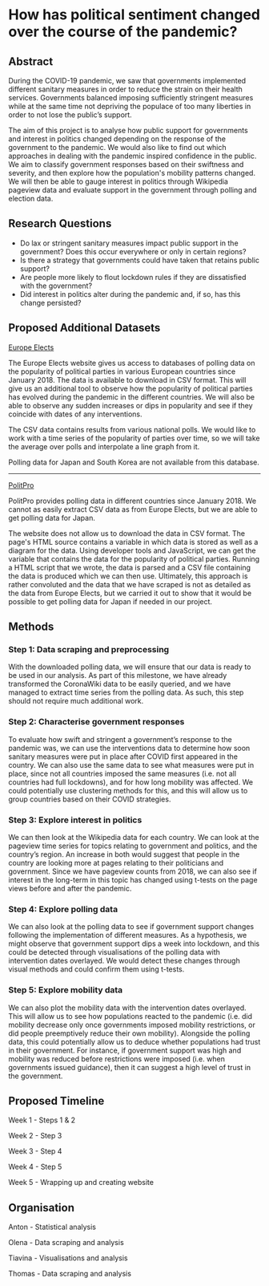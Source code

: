 # How has political sentiment changed over the course of the pandemic?

## Abstract

During the COVID-19 pandemic, we saw that governments implemented different sanitary measures in order to reduce the strain on their health services. Governments balanced imposing sufficiently stringent measures while at the same time not depriving the populace of too many liberties in order to not lose the public’s support.

The aim of this project is to analyse how public support for governments and interest in politics changed depending on the response of the government to the pandemic. We would also like to find out which approaches in dealing with the pandemic inspired confidence in the public. We aim to classify government responses based on their swiftness and severity, and then explore how the population's mobility patterns changed. We will then be able to gauge interest in politics through Wikipedia pageview data and evaluate support in the government through polling and election data.

## Research Questions

* Do lax or stringent sanitary measures impact public support in the government? Does this occur everywhere or only in certain regions?
* Is there a strategy that governments could have taken that retains public support?
* Are people more likely to flout lockdown rules if they are dissatisfied with the government?
* Did interest in politics alter during the pandemic and, if so, has this change persisted?

## Proposed Additional Datasets

[Europe Elects](https://europeelects.eu/)

The Europe Elects website gives us access to databases of polling data on the popularity of political parties in various European countries since January 2018. The data is available to download in CSV format. This will give us an additional tool to observe how the popularity of political parties has evolved during the pandemic in the different countries. We will also be able to observe any sudden increases or dips in popularity and see if they coincide with dates of any interventions.

The CSV data contains results from various national polls. We would like to work with a time series of the popularity of parties over time, so we will take the average over polls and interpolate a line graph from it.

Polling data for Japan and South Korea are not available from this database.

---

[PolitPro](https://politpro.eu/en/japan)

PolitPro provides polling data in different countries since January 2018. We cannot as easily extract CSV data as from Europe Elects, but we are able to get polling data for Japan.

The website does not allow us to download the data in CSV format. The page's HTML source contains a variable in which data is stored as well as a diagram for the data. Using developer tools and JavaScript, we can get the variable that contains the data for the popularity of political parties. Running a HTML script that we wrote, the data is parsed and a CSV file containing the data is produced which we can then use. Ultimately, this approach is rather convoluted and the data that we have scraped is not as detailed as the data from Europe Elects, but we carried it out to show that it would be possible to get polling data for Japan if needed in our project.

## Methods

### Step 1: Data scraping and preprocessing

With the downloaded polling data, we will ensure that our data is ready to be used in our analysis. As part of this milestone, we have already transformed the CoronaWiki data to be easily queried, and we have managed to extract time series from the polling data. As such, this step should not require much additional work.

### Step 2: Characterise government responses

To evaluate how swift and stringent a government’s response to the pandemic was, we can use the interventions data to determine how soon sanitary measures were put in place after COVID first appeared in the country. We can also use the same data to see what measures were put in place, since not all countries imposed the same measures (i.e. not all countries had full lockdowns), and for how long mobility was affected. We could potentially use clustering methods for this, and this will allow us to group countries based on their COVID strategies.

### Step 3: Explore interest in politics

We can then look at the Wikipedia data for each country. We can look at the pageview time series for topics relating to government and politics, and the country’s region. An increase in both would suggest that people in the country are looking more at pages relating to their politicians and government. Since we have pageview counts from 2018, we can also see if interest in the long-term in this topic has changed using t-tests on the page views before and after the pandemic.

### Step 4: Explore polling data

We can also look at the polling data to see if government support changes following the implementation of different measures. As a hypothesis, we might observe that government support dips a week into lockdown, and this could be detected through visualisations of the polling data with intervention dates overlayed. We would detect these changes through visual methods and could confirm them using t-tests.

### Step 5: Explore mobility data

We can also plot the mobility data with the intervention dates overlayed. This will allow us to see how populations reacted to the pandemic (i.e. did mobility decrease only once governments imposed mobility restrictions, or did people preemptively reduce their own mobility). Alongside the polling data, this could potentially allow us to deduce whether populations had trust in their government. For instance, if government support was high and mobility was reduced before restrictions were imposed (i.e. when governments issued guidance), then it can suggest a high level of trust in the government.

## Proposed Timeline

Week 1 - Steps 1 & 2

Week 2 - Step 3

Week 3 - Step 4

Week 4 - Step 5

Week 5 - Wrapping up and creating website

## Organisation

Anton - Statistical analysis

Olena - Data scraping and analysis

Tiavina - Visualisations and analysis

Thomas - Data scraping and analysis
